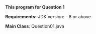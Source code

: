 **This program for Question 1**


**Requirements:**
JDK version: - 8 or above

**Main Class**: Question01.java

